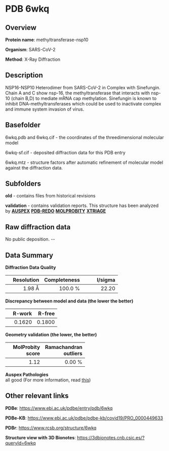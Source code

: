# PDB 6wkq

## Overview

**Protein name**: methyltransferase-nsp10

**Organism**: SARS-CoV-2

**Method**: X-Ray Diffraction

## Description

NSP16-NSP10 Heterodimer from SARS-CoV-2 in Complex with Sinefungin. Chain A and C show nsp-16, the methyltransferase that interacts with nsp-10 (chain B,D) to mediate mRNA cap methylation. Sinefungin is known to inhibit DNA-methyltransferases which could be used to inactivate complex and immune system invasion of virus.

## Basefolder

6wkq.pdb and 6wkq.cif - the coordinates of the threedimensional molecular model

6wkq-sf.cif - deposited diffraction data for this PDB entry

6wkq.mtz - structure factors after automatic refinement of molecular model against the diffraction data.

## Subfolders



**old** - contains files from historical revisions

**validation** - contains validation reports. This structure has been analyzed by [**AUSPEX**](https://github.com/thorn-lab/coronavirus_structural_task_force/tree/master/pdb/methyltransferase-nsp10/SARS-CoV-2/6wkq/validation/auspex) [**PDB-REDO**](https://github.com/thorn-lab/coronavirus_structural_task_force/tree/master/pdb/methyltransferase-nsp10/SARS-CoV-2/6wkq/validation/pdb-redo) [**MOLPROBITY**](https://github.com/thorn-lab/coronavirus_structural_task_force/tree/master/pdb/methyltransferase-nsp10/SARS-CoV-2/6wkq/validation/molprobity) [**XTRIAGE**](https://github.com/thorn-lab/coronavirus_structural_task_force/blob/master/pdb/methyltransferase-nsp10/SARS-CoV-2/6wkq/validation/Xtriage_output.log)  



## Raw diffraction data

No public deposition. --<br> 

## Data Summary
**Diffraction Data Quality**

|   | Resolution | Completeness| I/sigma |
|---|-------------:|----------------:|--------------:|
|   |1.98 Å|100.0 %|<img width=50/>22.20|

**Discrepancy between model and data (the lower the better)**

|   | **R-work**| **R-free**   
|---|-------------:|----------------:|           
||  0.1620|  0.1800|

**Geometry validation (the lower, the better)**

|   |**MolProbity<br>score**| **Ramachandran<br>outliers** 
|---|-------------:|----------------:|
||  1.12|  0.00 %|

**Auspex Pathologies**<br> all good (For more information, read [this](https://github.com/thorn-lab/coronavirus_structural_task_force/blob/master/pdb/methyltransferase-nsp10/SARS-CoV-2/6wkq/validation/auspex/6wkq_auspex_comments.txt))

 



## Other relevant links 
**PDBe**:  https://www.ebi.ac.uk/pdbe/entry/pdb/6wkq

**PDBe-KB**: https://www.ebi.ac.uk/pdbe/pdbe-kb/covid19/PRO_0000449633 
 
**PDBr**: https://www.rcsb.org/structure/6wkq 

**Structure view with 3D Bionotes**: https://3dbionotes.cnb.csic.es/?queryId=6wkq

